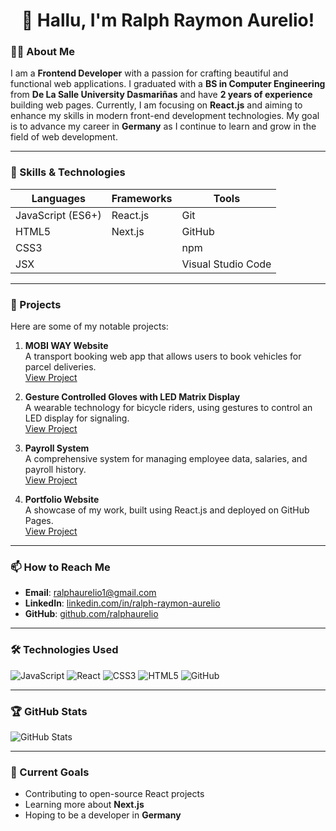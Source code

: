 <div align="center">

# 👋 Hallu, I'm Ralph Raymon Aurelio!

</div>

### 👨‍💻 About Me

I am a **Frontend Developer** with a passion for crafting beautiful and functional web applications. I graduated with a **BS in Computer Engineering** from **De La Salle University Dasmariñas** and have **2 years of experience** building web pages. Currently, I am focusing on **React.js** and aiming to enhance my skills in modern front-end development technologies. My goal is to advance my career in **Germany** as I continue to learn and grow in the field of web development.

---

### 🚀 Skills & Technologies
| Languages     | Frameworks      | Tools                     |
|---------------|------------------|---------------------------|
| JavaScript (ES6+) | React.js        | Git                       |
| HTML5         | Next.js          | GitHub                    |
| CSS3          |                  | npm                       |
| JSX           |                  | Visual Studio Code        |

---

### 🌟 Projects

Here are some of my notable projects:

1. **MOBI WAY Website**  
   A transport booking web app that allows users to book vehicles for parcel deliveries.  
   [View Project](#)

2. **Gesture Controlled Gloves with LED Matrix Display**  
   A wearable technology for bicycle riders, using gestures to control an LED display for signaling.  
   [View Project](#)

3. **Payroll System**  
   A comprehensive system for managing employee data, salaries, and payroll history.  
   [View Project](#)

4. **Portfolio Website**  
   A showcase of my work, built using React.js and deployed on GitHub Pages.  
   [View Project](#)

---

### 📫 How to Reach Me
- **Email**: [ralphaurelio1@gmail.com](mailto:ralphaurelio1@gmail.com)
- **LinkedIn**: [linkedin.com/in/ralph-raymon-aurelio](#)
- **GitHub**: [github.com/ralphaurelio](#)

---

### 🛠 Technologies Used

![JavaScript](https://img.shields.io/badge/-JavaScript-F7DF1E?logo=javascript&logoColor=white)
![React](https://img.shields.io/badge/-React-61DAFB?logo=react&logoColor=white)
![CSS3](https://img.shields.io/badge/-CSS3-1572B6?logo=css3&logoColor=white)
![HTML5](https://img.shields.io/badge/-HTML5-E34F26?logo=html5&logoColor=white)
![GitHub](https://img.shields.io/badge/-GitHub-181717?logo=github&logoColor=white)

---

### 🏆 GitHub Stats

![GitHub Stats](https://github-readme-stats.vercel.app/api?username=ralphaurelio&show_icons=true&theme=radical)

---

### 🔧 Current Goals
- Contributing to open-source React projects
- Learning more about **Next.js**
- Hoping to be a developer in **Germany**
